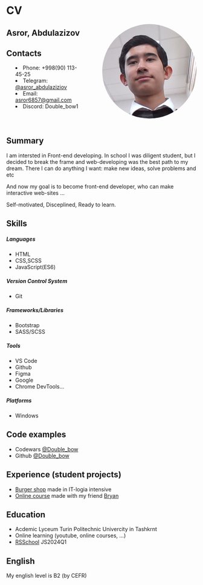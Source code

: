# CV

<img src="./WIN_20231021_11_38_34_Pro.jpg" align="right" style="border-radius: 50%; margin-left: 50px" width="250">

## Asror, Abdulazizov

## Contacts
<ul style="list-style-position:inside;">
	<li>Phone: +998(90) 113-45-25</li>
	<li>Telegram: <a href="@asror_abdulaziziov">@asror_abdulaziziov</a></li>
	<li>Email: <a href="#">asror6857@gmail.com</a></li>
	<li>Discord: Double_bow1</li>
</ul>

<img align="center" width="100%" height="0" />

## Summary

I am intersted in Front-end developing. In school I was diligent student, but I decided to break the frame and web-developing was the best path to my dream. There I can do anything I want: make new ideas, solve problems and etc

And now my goal is to become front-end developer, who can make interactive web-sites ...

Self-motivated, Disceplined, Ready to learn.

## Skills

##### Languages
* HTML
* CSS,SCSS
* JavaScript(ES6)

##### Version Control System
* Git

##### Frameworks/Libraries
* Bootstrap
* SASS/SCSS

##### Tools
* VS Code
* Github
* Figma
* Google
* Chrome DevTools...

##### Platforms
* Windows

## Code examples
* Codewars [@Double_bow](https://www.codewars.com/users/Doublebow1)
* Github [@Double_bow](https://github.com/Doublebow1)

## Experience (student projects)

* [Burger shop](https://doublebow1.github.io/Burger/) made in IT-logia intensive
* [Online course](https://github.com/Doublebow1/grok) made with my friend [Bryan](https://github.com/bobov1190)

## Education

* Acdemic Lyceum Turin Politechnic Univercity in Tashkrnt
* Online learning (youtube, online courses, ...)
* [RSSchool](https://rs.school/) JS2024Q1  

## English

My english level is B2 (by CEFR)